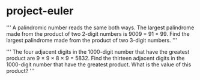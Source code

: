 # project-euler


'''
A palindromic number reads the same both ways. The largest palindrome made from the product of two 2-digit numbers is 9009 = 91 × 99.
Find the largest palindrome made from the product of two 3-digit numbers.
'''


'''
The four adjacent digits in the 1000-digit number that have the greatest product are 9 × 9 × 8 × 9 = 5832.
Find the thirteen adjacent digits in the 1000-digit number that have the greatest product. What is the value of this product?
'''
